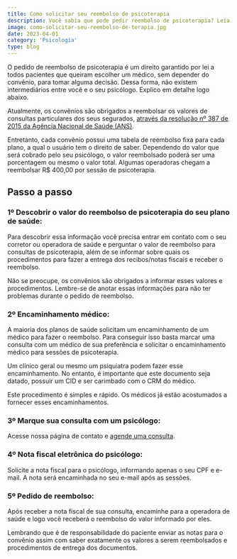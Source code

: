```yaml
---
title: Como solicitar seu reembolso de psicoterapia
description: Você sabia que pode pedir reembolso de psicoterapia? Leia aqui como solicitar isso do seu convênio passo a passo!
image: como-solicitar-seu-reembolso-de-terapia.jpg
date: 2023-04-01
category: 'Psicologia'
type: blog
---
```


O pedido de reembolso de psicoterapia é um direito garantido por lei a todos pacientes que queiram escolher um médico, sem depender do convênio, para tomar alguma decisão. Dessa forma, não existem intermediários entre você e o seu psicólogo. Explico em detalhe logo abaixo.

Atualmente, os convênios são obrigados a reembolsar os valores de consultas particulares dos seus segurados, [através da resolução nº 387 de 2015 da Agência Nacional de Saúde (ANS)](https://www.ans.gov.br/component/legislacao/?view=legislacao&task=TextoLei&format=raw&id=MzUwMg==).

Entretanto, cada convênio possui uma tabela de reembolso fixa para cada plano, a qual o usuário tem o direito de saber. Dependendo do valor que será cobrado pelo seu psicólogo, o valor reembolsado poderá ser uma porcentagem ou mesmo o valor total. Algumas operadoras chegam a reembolsar R$ 400,00 por sessão de psicoterapia.

## Passo a passo

### 1º Descobrir o valor do reembolso de psicoterapia do seu plano de saúde:

Para descobrir essa informação você precisa entrar em contato com o seu corretor ou operadora de saúde e perguntar o valor de reembolso para consultas de psicoterapia, além de se informar sobre quais os procedimentos para fazer a entrega dos recibos/notas fiscais e receber o reembolso.

Não se preocupe, os convênios são obrigados a informar esses valores e procedimentos. Lembre-se de anotar essas informações para não ter problemas durante o pedido de reembolso.

### 2º Encaminhamento médico:

A maioria dos planos de saúde solicitam um encaminhamento de um médico para fazer o reembolso. Para conseguir isso basta marcar uma consulta com um médico de sua preferência e solicitar o encaminhamento médico para sessões de psicoterapia.

Um clínico geral ou mesmo um psiquiatra podem fazer esse encaminhamento. No entanto, é importante que este documento seja datado, possuir um CID e ser carimbado com o CRM do médico.

Este procedimento é simples e rápido. Os médicos já estão acostumados a fornecer esses encaminhamentos.

### 3º Marque sua consulta com um psicólogo:

Acesse nossa página de contato e [agende uma consulta](/contato/).

### 4º Nota fiscal eletrônica do psicólogo:

Solicite a nota fiscal para o psicólogo, informando apenas o seu CPF e e-mail. A nota será encaminhada no seu e-mail após as sessões.

### 5º Pedido de reembolso:

Após receber a nota fiscal de sua consulta, encaminhe para a operadora de saúde e logo você receberá o reembolso do valor informado por eles.

Lembrando que é de responsabilidade do paciente enviar as notas para o convênio assim com saber exatamente os valores a serem reembolsados e procedimentos de entrega dos documentos.

